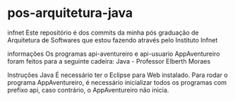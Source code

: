 # pos-arquitetura-java
infnet
Este repositório é dos commits da minha pós graduação de Arquitetura de Softwares que estou fazendo através pelo Instituto Infnet

informações
Os programas api-aventureiro e api-usuario AppAventureiro foram feitos para a seguinte cadeira: Java - Professor Elberth Moraes

Instruções
Java
É necessário ter o Eclipse para Web instalado. Para rodar o programa AppAventureiro, é necessário inicializar todos os programas com prefixo api, caso contrário, o AppAventureiro não inicia.
